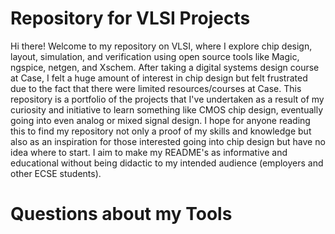 # Repository for VLSI Projects
Hi there! Welcome to my repository on VLSI, where I explore chip design, layout, simulation, and verification using open source tools like Magic, ngspice, netgen, and Xschem. After taking a digital systems design course at Case, I felt a huge amount of interest in chip design but felt frustrated due to the fact that there were limited resources/courses at Case. This repository is a portfolio of the projects that I've undertaken as a result of my curiosity and initiative to learn something like CMOS chip design, eventually going into even analog or mixed signal design. I hope for anyone reading this to find my repository not only a proof of my skills and knowledge but also as an inspiration for those interested going into chip design but have no idea where to start. I aim to make my README's as informative and educational without being didactic to my intended audience (employers and other ECSE students).

# Questions about my Tools
